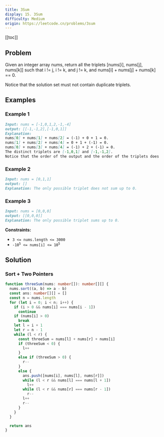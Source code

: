 ```yaml
---
title: 3Sum
display: 15. 3Sum
difficulty: Medium
origin: https://leetcode.cn/problems/3sum
---
```


[[toc]]

## Problem

Given an integer array nums, return all the triplets [nums[i], nums[j], nums[k]] such that i != j, i != k, and j != k, and nums[i] + nums[j] + nums[k] == 0.

Notice that the solution set must not contain duplicate triplets.

## Examples

### Example 1

```md
Input: nums = [-1,0,1,2,-1,-4]
output: [[-1,-1,2],[-1,0,1]]
Explanation:
nums[0] + nums[1] + nums[2] = (-1) + 0 + 1 = 0.
nums[1] + nums[2] + nums[4] = 0 + 1 + (-1) = 0.
nums[0] + nums[3] + nums[4] = (-1) + 2 + (-1) = 0.
The distinct triplets are [-1,0,1] and [-1,-1,2].
Notice that the order of the output and the order of the triplets does not matter.
```

### Example 2

```md
Input: nums = [0,1,1]
output: []
Explanation: The only possible triplet does not sum up to 0.
```

### Example 3

```md
Input: nums = [0,0,0]
output: [[0,0,0]]
Explanation: The only possible triplet sums up to 0.
```

**Constraints:**

- `3 <= nums.length <= 3000`
- <code>-10<sup>5</sup> <= nums[i] <= 10<sup>5</sup></code>

## Solution

### Sort + Two Pointers

```ts
function threeSum(nums: number[]): number[][] {
  nums.sort((a, b) => a - b)
  const ans: number[][] = []
  const n = nums.length
  for (let i = 0; i < n; i++) {
    if (i > 0 && nums[i] === nums[i - 1])
      continue
    if (nums[i] > 0)
      break
    let l = i + 1
    let r = n - 1
    while (l < r) {
      const threeSum = nums[l] + nums[r] + nums[i]
      if (threeSum < 0) {
        l++
      }
      else if (threeSum > 0) {
        r--
      }
      else {
        ans.push([nums[i], nums[l], nums[r]])
        while (l < r && nums[l] === nums[l + 1])
          l++
        while (l < r && nums[r] === nums[r - 1])
          r--
        l++
        r--
      }
    }
  }

  return ans
}
```

